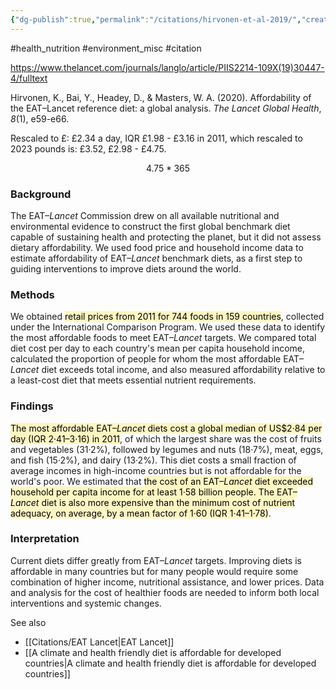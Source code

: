 ```yaml
---
{"dg-publish":true,"permalink":"/citations/hirvonen-et-al-2019/","created":"2024-04-22T12:54:05.000+01:00","updated":"2025-09-28T23:47:05.896+01:00"}
---
```


#health_nutrition  #environment_misc #citation 

https://www.thelancet.com/journals/langlo/article/PIIS2214-109X(19)30447-4/fulltext

Hirvonen, K., Bai, Y., Headey, D., & Masters, W. A. (2020). Affordability of the EAT–Lancet reference diet: a global analysis. _The Lancet Global Health_, _8_(1), e59-e66.

Rescaled to £: £2.34 a day, IQR £1.98 - £3.16 in 2011, which rescaled to 2023 pounds is: £3.52, £2.98 - £4.75.

```math
4.75*365
```

### Background
The EAT–_Lancet_ Commission drew on all available nutritional and environmental evidence to construct the first global benchmark diet capable of sustaining health and protecting the planet, but it did not assess dietary affordability. We used food price and household income data to estimate affordability of EAT–_Lancet_ benchmark diets, as a first step to guiding interventions to improve diets around the world.

### Methods
We obtained <mark style="background: #FFF3A3A6;">retail prices from 2011 for 744 foods in 159 countries</mark>, collected under the International Comparison Program. We used these data to identify the most affordable foods to meet EAT–_Lancet_ targets. We compared total diet cost per day to each country's mean per capita household income, calculated the proportion of people for whom the most affordable EAT–_Lancet_ diet exceeds total income, and also measured affordability relative to a least-cost diet that meets essential nutrient requirements.

### Findings
<mark style="background: #FFF3A3A6;">The most affordable EAT–_Lancet_ diets cost a global median of US$2·84 per day (IQR 2·41–3·16) in 2011</mark>, of which the largest share was the cost of fruits and vegetables (31·2%), followed by legumes and nuts (18·7%), meat, eggs, and fish (15·2%), and dairy (13·2%). This diet costs a small fraction of average incomes in high-income countries but is not affordable for the world's poor. We estimated that <mark style="background: #FFF3A3A6;">the cost of an EAT–_Lancet_ diet exceeded household per capita income for at least 1·58 billion people. The EAT–_Lancet_ diet is also more expensive than the minimum cost of nutrient adequacy, on average, by a mean factor of 1·60 (IQR 1·41–1·78)</mark>.

### Interpretation
Current diets differ greatly from EAT–_Lancet_ targets. Improving diets is affordable in many countries but for many people would require some combination of higher income, nutritional assistance, and lower prices. Data and analysis for the cost of healthier foods are needed to inform both local interventions and systemic changes.

See also
- [[Citations/EAT Lancet\|EAT Lancet]]
- [[A climate and health friendly diet is affordable for developed countries\|A climate and health friendly diet is affordable for developed countries]]
